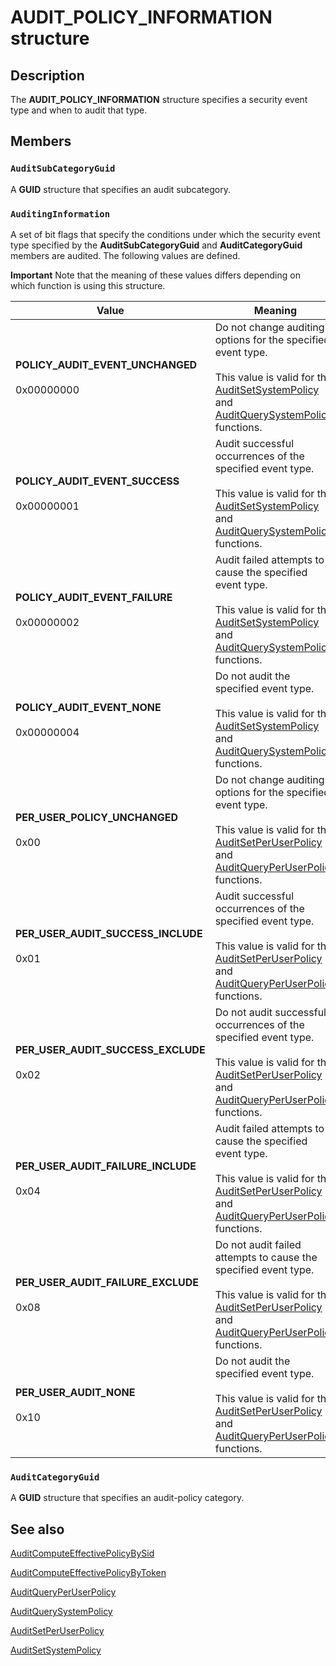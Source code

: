 # AUDIT_POLICY_INFORMATION structure

## Description

The **AUDIT_POLICY_INFORMATION** structure specifies a security event type and when to audit that type.

## Members

### `AuditSubCategoryGuid`

A **GUID** structure that specifies an audit subcategory.

### `AuditingInformation`

A set of bit flags that specify the conditions under which the security event type specified by the **AuditSubCategoryGuid** and **AuditCategoryGuid** members are audited. The following values are defined.

**Important** Note that the meaning of these values differs depending on which function is using this structure.

| Value | Meaning |
| --- | --- |
| **POLICY_AUDIT_EVENT_UNCHANGED**<br><br>0x00000000 | Do not change auditing options for the specified event type.<br><br>This value is valid for the [AuditSetSystemPolicy](https://learn.microsoft.com/windows/desktop/api/ntsecapi/nf-ntsecapi-auditsetsystempolicy) and [AuditQuerySystemPolicy](https://learn.microsoft.com/windows/desktop/api/ntsecapi/nf-ntsecapi-auditquerysystempolicy) functions. |
| **POLICY_AUDIT_EVENT_SUCCESS**<br><br>0x00000001 | Audit successful occurrences of the specified event type.<br><br>This value is valid for the [AuditSetSystemPolicy](https://learn.microsoft.com/windows/desktop/api/ntsecapi/nf-ntsecapi-auditsetsystempolicy) and [AuditQuerySystemPolicy](https://learn.microsoft.com/windows/desktop/api/ntsecapi/nf-ntsecapi-auditquerysystempolicy) functions. |
| **POLICY_AUDIT_EVENT_FAILURE**<br><br>0x00000002 | Audit failed attempts to cause the specified event type.<br><br>This value is valid for the [AuditSetSystemPolicy](https://learn.microsoft.com/windows/desktop/api/ntsecapi/nf-ntsecapi-auditsetsystempolicy) and [AuditQuerySystemPolicy](https://learn.microsoft.com/windows/desktop/api/ntsecapi/nf-ntsecapi-auditquerysystempolicy) functions. |
| **POLICY_AUDIT_EVENT_NONE**<br><br>0x00000004 | Do not audit the specified event type.<br><br>This value is valid for the [AuditSetSystemPolicy](https://learn.microsoft.com/windows/desktop/api/ntsecapi/nf-ntsecapi-auditsetsystempolicy) and [AuditQuerySystemPolicy](https://learn.microsoft.com/windows/desktop/api/ntsecapi/nf-ntsecapi-auditquerysystempolicy) functions. |
| **PER_USER_POLICY_UNCHANGED**<br><br>0x00 | Do not change auditing options for the specified event type.<br><br>This value is valid for the [AuditSetPerUserPolicy](https://learn.microsoft.com/windows/desktop/api/ntsecapi/nf-ntsecapi-auditsetperuserpolicy) and [AuditQueryPerUserPolicy](https://learn.microsoft.com/windows/desktop/api/ntsecapi/nf-ntsecapi-auditqueryperuserpolicy) functions. |
| **PER_USER_AUDIT_SUCCESS_INCLUDE**<br><br>0x01 | Audit successful occurrences of the specified event type.<br><br>This value is valid for the [AuditSetPerUserPolicy](https://learn.microsoft.com/windows/desktop/api/ntsecapi/nf-ntsecapi-auditsetperuserpolicy) and [AuditQueryPerUserPolicy](https://learn.microsoft.com/windows/desktop/api/ntsecapi/nf-ntsecapi-auditqueryperuserpolicy) functions. |
| **PER_USER_AUDIT_SUCCESS_EXCLUDE**<br><br>0x02 | Do not audit successful occurrences of the specified event type.<br><br>This value is valid for the [AuditSetPerUserPolicy](https://learn.microsoft.com/windows/desktop/api/ntsecapi/nf-ntsecapi-auditsetperuserpolicy) and [AuditQueryPerUserPolicy](https://learn.microsoft.com/windows/desktop/api/ntsecapi/nf-ntsecapi-auditqueryperuserpolicy) functions. |
| **PER_USER_AUDIT_FAILURE_INCLUDE**<br><br>0x04 | Audit failed attempts to cause the specified event type.<br><br>This value is valid for the [AuditSetPerUserPolicy](https://learn.microsoft.com/windows/desktop/api/ntsecapi/nf-ntsecapi-auditsetperuserpolicy) and [AuditQueryPerUserPolicy](https://learn.microsoft.com/windows/desktop/api/ntsecapi/nf-ntsecapi-auditqueryperuserpolicy) functions. |
| **PER_USER_AUDIT_FAILURE_EXCLUDE**<br><br>0x08 | Do not audit failed attempts to cause the specified event type.<br><br>This value is valid for the [AuditSetPerUserPolicy](https://learn.microsoft.com/windows/desktop/api/ntsecapi/nf-ntsecapi-auditsetperuserpolicy) and [AuditQueryPerUserPolicy](https://learn.microsoft.com/windows/desktop/api/ntsecapi/nf-ntsecapi-auditqueryperuserpolicy) functions. |
| **PER_USER_AUDIT_NONE**<br><br>0x10 | Do not audit the specified event type.<br><br>This value is valid for the [AuditSetPerUserPolicy](https://learn.microsoft.com/windows/desktop/api/ntsecapi/nf-ntsecapi-auditsetperuserpolicy) and [AuditQueryPerUserPolicy](https://learn.microsoft.com/windows/desktop/api/ntsecapi/nf-ntsecapi-auditqueryperuserpolicy) functions. |

### `AuditCategoryGuid`

A **GUID** structure that specifies an audit-policy category.

## See also

[AuditComputeEffectivePolicyBySid](https://learn.microsoft.com/windows/desktop/api/ntsecapi/nf-ntsecapi-auditcomputeeffectivepolicybysid)

[AuditComputeEffectivePolicyByToken](https://learn.microsoft.com/windows/desktop/api/ntsecapi/nf-ntsecapi-auditcomputeeffectivepolicybytoken)

[AuditQueryPerUserPolicy](https://learn.microsoft.com/windows/desktop/api/ntsecapi/nf-ntsecapi-auditqueryperuserpolicy)

[AuditQuerySystemPolicy](https://learn.microsoft.com/windows/desktop/api/ntsecapi/nf-ntsecapi-auditquerysystempolicy)

[AuditSetPerUserPolicy](https://learn.microsoft.com/windows/desktop/api/ntsecapi/nf-ntsecapi-auditsetperuserpolicy)

[AuditSetSystemPolicy](https://learn.microsoft.com/windows/desktop/api/ntsecapi/nf-ntsecapi-auditsetsystempolicy)